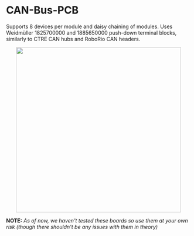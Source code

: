 # CAN-Bus-PCB
Supports 8 devices per module and daisy chaining of modules. 
Uses Weidmüller 1825700000 and 1885650000 push-down terminal blocks, similarly to CTRE CAN hubs and RoboRio CAN headers.

<p align="center">
  <img src="https://github.com/Banana21y/CAN-Bus-PCB/assets/150275426/0d16d086-3d1d-4ad9-be12-ab24c574d23a" width="450">
</p>

**NOTE:** *As of now, we haven't tested these boards so use them at your own risk (though there shouldn't be any issues with them in theory)*
